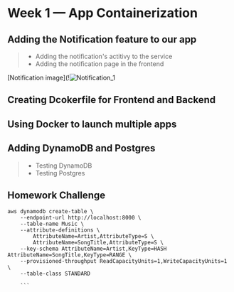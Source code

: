 # Week 1 — App Containerization

## Adding the Notification feature to our app

> - Adding the notification's actitivy to the service
> - Adding the notification page in the frontend 

[Notification image](!![Notification_1](https://user-images.githubusercontent.com/93460271/221334911-cebb0119-4712-4090-82d7-15ab28859124.png)

## Creating Dcokerfile for Frontend and Backend
## Using Docker to launch multiple apps
## Adding DynamoDB and Postgres
> - Testing DynamoDB
> - Testing Postgres

## Homework Challenge

```
aws dynamodb create-table \
    --endpoint-url http://localhost:8000 \
    --table-name Music \
    --attribute-definitions \
        AttributeName=Artist,AttributeType=S \
        AttributeName=SongTitle,AttributeType=S \
    --key-schema AttributeName=Artist,KeyType=HASH AttributeName=SongTitle,KeyType=RANGE \
    --provisioned-throughput ReadCapacityUnits=1,WriteCapacityUnits=1 \
    --table-class STANDARD
    
    ```
